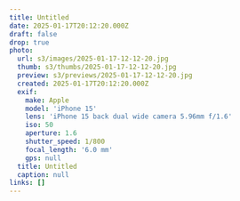 ```yaml
---
title: Untitled
date: 2025-01-17T20:12:20.000Z
draft: false
drop: true
photo:
  url: s3/images/2025-01-17-12-12-20.jpg
  thumb: s3/thumbs/2025-01-17-12-12-20.jpg
  preview: s3/previews/2025-01-17-12-12-20.jpg
  created: 2025-01-17T20:12:20.000Z
  exif:
    make: Apple
    model: 'iPhone 15'
    lens: 'iPhone 15 back dual wide camera 5.96mm f/1.6'
    iso: 50
    aperture: 1.6
    shutter_speed: 1/800
    focal_length: '6.0 mm'
    gps: null
  title: Untitled
  caption: null
links: []
---
```

